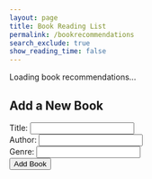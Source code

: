 ```yaml
---
layout: page 
title: Book Reading List
permalink: /bookrecommendations
search_exclude: true
show_reading_time: false 
---
```

<script>
document.addEventListener('DOMContentLoaded', function() {
    const genre = 'programming'; // Example genre
    const recommendationsContainer = document.getElementById("recommendations-container");
    const addBookForm = document.getElementById("add-book-form");

    function fetchBooks() {
        fetch(`https://litconnect.stu.nighthawkcodingsociety.com/book?genre=${genre}`, {
            method: 'GET',
            headers: {
                'Content-Type': 'application/json'
            }
        })
        .then(response => {
            if (!response.ok) {
                throw new Error('Network response was not ok');
            }
            return response.json();
        })
        .then(data => {
            recommendationsContainer.innerHTML = ''; // Clear any existing content
            data.forEach(book => {
                const bookElement = document.createElement('div');
                bookElement.innerHTML = `
                    <h3>${book.title}</h3>
                    <p>${book.author}</p>
                    <p>${book.genre}</p>
                    <button data-id="${book.id}" class="delete-book">Delete</button>
                    <button class="update-book" data-id="${book.id}">Update Book</button>
                `;
                recommendationsContainer.appendChild(bookElement);
            });

            document.querySelectorAll('.delete-book').forEach(button => {
                button.addEventListener('click', function() {
                    const bookId = this.getAttribute('data-id');
                    deleteBook(bookId);
                });
            });

            document.querySelectorAll('.update-book').forEach(button => {
                button.addEventListener('click', function() {
                    const bookId = this.getAttribute('data-id');
                    const updatedBook = {
                        title: 'New Title', // Replace with actual title
                        author: 'New Author', // Replace with actual author
                        genre: 'New Genre' // Replace with actual genre
                    };

                    fetch(`https://litconnect.stu.nighthawkcodingsociety.com/book/${bookId}`, {
                        method: 'PUT',
                        headers: {
                            'Content-Type': 'application/json'
                        },
                        body: JSON.stringify(updatedBook)
                    })
                    .then(response => response.json())
                    .then(data => {
                        if (data.error) {
                            console.error('Error:', data.error);
                        } else {
                            console.log('Success:', data);
                        }
                    })
                    .catch(error => {
                        console.error('There was a problem with the fetch operation:', error);
                    });
                });
            });
        })
        .catch(error => {
            console.error('There was a problem with the fetch operation:', error);
            recommendationsContainer.innerHTML = '<p>Failed to load book recommendations.</p>';
        });
    }

    function addBook(book) {
        fetch('https://litconnect.stu.nighthawkcodingsociety.com/book', {
            method: 'POST',
            headers: {
                'Content-Type': 'application/json'
            },
            body: JSON.stringify(book)
        })
        .then(response => {
            if (!response.ok) {
                throw new Error('Network response was not ok');
            }
            return response.json();
        })
        .then(data => {
            fetchBooks(); // Refresh the book list
        })
        .catch(error => {
            console.error('There was a problem with the fetch operation:', error);
        });
    }

    function deleteBook(bookId) {
        fetch(`https://litconnect.stu.nighthawkcodingsociety.com/book${bookId}`, {
            method: 'DELETE',
            headers: {
                'Content-Type': 'application/json'
            }
        })
        .then(response => {
            if (!response.ok) {
                throw new Error('Network response was not ok');
            }
            fetchBooks(); // Refresh the book list
        })
        .catch(error => {
            console.error('There was a problem with the fetch operation:', error);
        });
    }

    addBookForm.addEventListener('submit', function(event) {
        event.preventDefault();
        const book = {
            title: document.getElementById('book-title').value,
            author: document.getElementById('book-author').value,
            genre: document.getElementById('book-genre').value
        };
        addBook(book);
    });

    fetchBooks(); // Initial fetch to load books

    document.getElementById('updateBookButton').addEventListener('click', () => {
        const bookId = prompt("Enter the ID of the book you want to update:");
        if (bookId) {
            updateBook(bookId);
        }
    });
});

 function updateBook(bookId) {
        const newTitle = prompt("Enter new title for the book:");
        if (newTitle) {
            fetch(`${pythonURI}/api/book/${bookId}`, {
                method: 'PUT',
                headers: {
                    'Content-Type': 'application/json'
                },
                body: JSON.stringify({ title: newTitle })
            })
            .then(response => response.json())
            .then(data => {
                const resultContainer = document.getElementById('resultContainer');
                if (data) {
                    resultContainer.innerHTML = `<p>Book updated successfully: ${data.title}</p>`;
                    document.getElementById('getAllBooksButton').click(); // Refresh the book list
                }
            })
            .catch(error => {
                const resultContainer = document.getElementById('resultContainer');
                resultContainer.innerHTML = `<p>Error updating book: ${error.message}</p>`;
            });
        }
    }

</script>

<div id="recommendations-container">
    <p>Loading book recommendations...</p>
</div>

<h2>Add a New Book</h2>
<form id="add-book-form">
    <label for="book-title">Title:</label>
    <input type="text" id="book-title" name="title" required>
    <br>
    <label for="book-author">Author:</label>
    <input type="text" id="book-author" name="author" required>
    <br>
    <label for="book-genre">Genre:</label>
    <input type="text" id="book-genre" name="genre" required>
    <br>
    <button type="submit">Add Book</button>
</form>